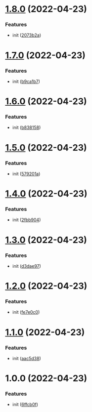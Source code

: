 # [1.8.0](https://github.com/swissglider/swissglider.th-builder/compare/v1.7.0...v1.8.0) (2022-04-23)


### Features

* init ([2073b2a](https://github.com/swissglider/swissglider.th-builder/commit/2073b2abf24bb2841e616b72c27b9dad7c4f480a))

# [1.7.0](https://github.com/swissglider/swissglider.th-builder/compare/v1.6.0...v1.7.0) (2022-04-23)


### Features

* init ([b9ca1b7](https://github.com/swissglider/swissglider.th-builder/commit/b9ca1b7f1ec5c319ab11840b1cbc206ce03d97f7))

# [1.6.0](https://github.com/swissglider/swissglider.th-builder/compare/v1.5.0...v1.6.0) (2022-04-23)


### Features

* init ([b838158](https://github.com/swissglider/swissglider.th-builder/commit/b8381588ea44065054c488c8e8121caf882a4559))

# [1.5.0](https://github.com/swissglider/swissglider.th-builder/compare/v1.4.0...v1.5.0) (2022-04-23)


### Features

* init ([579201a](https://github.com/swissglider/swissglider.th-builder/commit/579201aa6990b6b8297cd48496b361cb38f83f13))

# [1.4.0](https://github.com/swissglider/swissglider.th-builder/compare/v1.3.0...v1.4.0) (2022-04-23)


### Features

* init ([2fbb904](https://github.com/swissglider/swissglider.th-builder/commit/2fbb9049b743fbe458691371b1e2c55dbb1f8a92))

# [1.3.0](https://github.com/swissglider/swissglider.th-builder/compare/v1.2.0...v1.3.0) (2022-04-23)


### Features

* init ([d3dae97](https://github.com/swissglider/swissglider.th-builder/commit/d3dae97a443289eda3bc43e95f326600b3c33c64))

# [1.2.0](https://github.com/swissglider/swissglider.th-builder/compare/v1.1.0...v1.2.0) (2022-04-23)


### Features

* init ([fe7e0c0](https://github.com/swissglider/swissglider.th-builder/commit/fe7e0c0ca2b0c59acfe598d43bc15b4368d38276))

# [1.1.0](https://github.com/swissglider/swissglider.th-builder/compare/v1.0.0...v1.1.0) (2022-04-23)


### Features

* init ([aac5d38](https://github.com/swissglider/swissglider.th-builder/commit/aac5d38fc1ada5716366901794c5cb88738a39a8))

# 1.0.0 (2022-04-23)


### Features

* init ([6ffcb0f](https://github.com/swissglider/swissglider.th-builder/commit/6ffcb0f2ec6b40b5199911ac0185590e35563b34))
